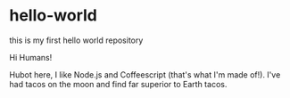 # hello-world
this is my first hello world repository

Hi Humans!

Hubot here, I like Node.js and Coffeescript (that's what I'm made of!).
I've had tacos on the moon and find far superior to Earth tacos. 

